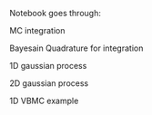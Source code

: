 Notebook goes through:

MC integration

Bayesain Quadrature for integration

1D gaussian process

2D gaussian process

1D VBMC example
